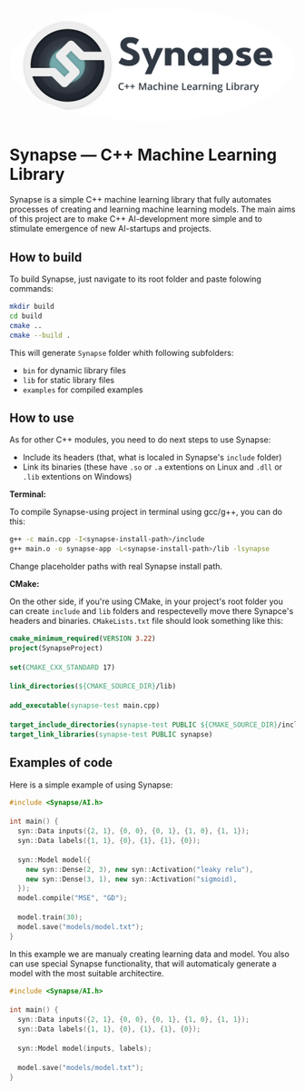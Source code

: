 <p align="center">
  <a href="url"><img width=700 style="border-radius:50%" src=res/synapse-logo.png></a>
</p>

# Synapse — C++ Machine Learning Library

Synapse is a simple C++ machine learning library that fully automates processes of creating and learning machine learning models. The main aims of this project are to make C++ AI-development more simple and to stimulate emergence of new AI-startups and projects.

## How to build

To build Synapse, just navigate to its root folder and paste folowing commands:

```bash
mkdir build
cd build
cmake ..
cmake --build .
```

This will generate `Synapse` folder whith following subfolders:
* `bin` for dynamic library files
* `lib` for static library files
* `examples` for compiled examples

## How to use

As for other C++ modules, you need to do next steps to use Synapse:
* Include its headers (that, what is localed in Synapse's `include` folder)
* Link its binaries (these have `.so` or `.a` extentions on Linux and `.dll` or `.lib` extentions on Windows)

**Terminal:**

To compile Synapse-using project in terminal using gcc/g++, you can do this:

```bash
g++ -c main.cpp -I<synapse-install-path>/include
g++ main.o -o synapse-app -L<synapse-install-path>/lib -lsynapse
```

Change placeholder paths with real Synapse install path.

**CMake:**

On the other side, if you're using CMake, in your project's root folder you can create `include` and `lib` folders and respectevelly move there Synapce's headers and binaries.
`CMakeLists.txt` file should look something like this:

```cmake
cmake_minimum_required(VERSION 3.22)
project(SynapseProject)

set(CMAKE_CXX_STANDARD 17)

link_directories(${CMAKE_SOURCE_DIR}/lib)

add_executable(synapse-test main.cpp)

target_include_directories(synapse-test PUBLIC ${CMAKE_SOURCE_DIR}/include)
target_link_libraries(synapse-test PUBLIC synapse)
```

## Examples of code

Here is a simple example of using Synapse:

```c++
#include <Synapse/AI.h>

int main() {
  syn::Data inputs({2, 1}, {0, 0}, {0, 1}, {1, 0}, {1, 1});
  syn::Data labels({1, 1}, {0}, {1}, {1}, {0});

  syn::Model model({
    new syn::Dense(2, 3), new syn::Activation("leaky relu"),
    new syn::Dense(3, 1), new syn::Activation("sigmoid),
  });
  model.compile("MSE", "GD");

  model.train(30);
  model.save("models/model.txt");
}
```

In this example we are manualy creating learning data and model. You also can use special Synapse functionality, that will automaticaly generate a model with the most suitable architectire.

```c++
#include <Synapse/AI.h>

int main() {
  syn::Data inputs({2, 1}, {0, 0}, {0, 1}, {1, 0}, {1, 1});
  syn::Data labels({1, 1}, {0}, {1}, {1}, {0});

  syn::Model model(inputs, labels);

  model.save("models/model.txt");
}
```
